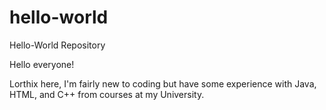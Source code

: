 # hello-world
Hello-World Repository

Hello everyone!

Lorthix here, I'm fairly new to coding but have some experience with Java, HTML, and C++ from courses at my University.
